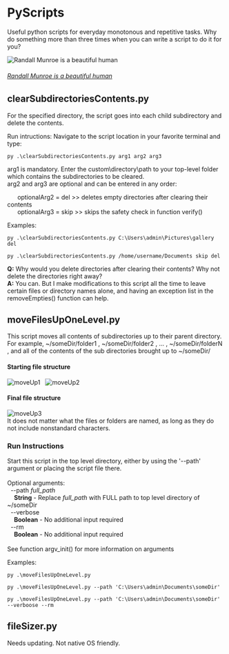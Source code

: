# PyScripts
Useful python scripts for everyday monotonous and repetitive tasks. Why do something more than three times when you can write a script to do it for you?

![Randall Munroe is a beautiful human](https://imgs.xkcd.com/comics/automation.png)
<br>
###### _[Randall Munroe is a beautiful human](https://xkcd.com/)_

## clearSubdirectoriesContents.py
For the specified directory, the script goes into each child subdirectory and delete the contents.

Run intructions:
Navigate to the script location in your favorite terminal and type:
```
py .\clearSubdirectoriesContents.py arg1 arg2 arg3
```

arg1 is mandatory. Enter the custom\directory\path to your top-level folder which contains the subdirectories to be cleared.<br>
arg2 and arg3 are optional and can be entered in any order:

&nbsp; &nbsp; &nbsp; optionalArg2 = del  >> deletes empty directories after clearing their contents<br>
&nbsp; &nbsp; &nbsp; optionalArg3 = skip >> skips the safety check in function verify()

Examples:<br>
```
py .\clearSubdirectoriesContents.py C:\Users\admin\Pictures\gallery del
```
```
py .\clearSubdirectoriesContents.py /home/username/Documents skip del
```

**Q:** Why would you delete directories after clearing their contents? Why not delete the directories right away?<br>
**A:** You can. But I make modifications to this script all the time to leave certain files or directory names alone, and having an exception list in the removeEmpties() function can help.

## moveFilesUpOneLevel.py
This script moves all contents of subdirectories up to their parent directory. <br>
For example, ~/someDir/folder1 , ~/someDir/folder2 , ... , ~/someDir/folderN , and all of the contents of the sub directories brought up to ~/someDir/ <br>

#### Starting file structure
![moveUp1] &nbsp; ![moveUp2]

#### Final file structure
![moveUp3] <br>
It does not matter what the files or folders are named, as long as they do not include nonstandard characters.

### Run Instructions
Start this script in the top level directory, either by using the '--path' argument or placing the script file there. <br> <br>
Optional arguments: <br>
&nbsp;&nbsp;--path *full_path* <br>
&nbsp;&nbsp;&nbsp;&nbsp;**String** - Replace *full_path* with FULL path to top level directory of ~/someDir <br>
&nbsp;&nbsp;--verbose <br>
&nbsp;&nbsp;&nbsp;&nbsp;**Boolean** - No additional input required <br>
&nbsp;&nbsp;--rm <br>
&nbsp;&nbsp;&nbsp;&nbsp;**Boolean** - No additional input required <br> <br>
See function argv_init() for more information on arguments

Examples:<br>
```
py .\moveFilesUpOneLevel.py
```
```
py .\moveFilesUpOneLevel.py --path 'C:\Users\admin\Documents\someDir' 
```
```
py .\moveFilesUpOneLevel.py --path 'C:\Users\admin\Documents\someDir' --verboose --rm
```

## fileSizer.py
Needs updating. Not native OS friendly.
 


[moveUp1]: https://i.imgur.com/42CyxuF.png "moveUp Parent folder"
[moveUp2]: https://i.imgur.com/Q2cF3NF.png "moveUp Child folder"
[moveUp3]: https://i.imgur.com/aU9QT5e.png "moveUp Parent Final State"

